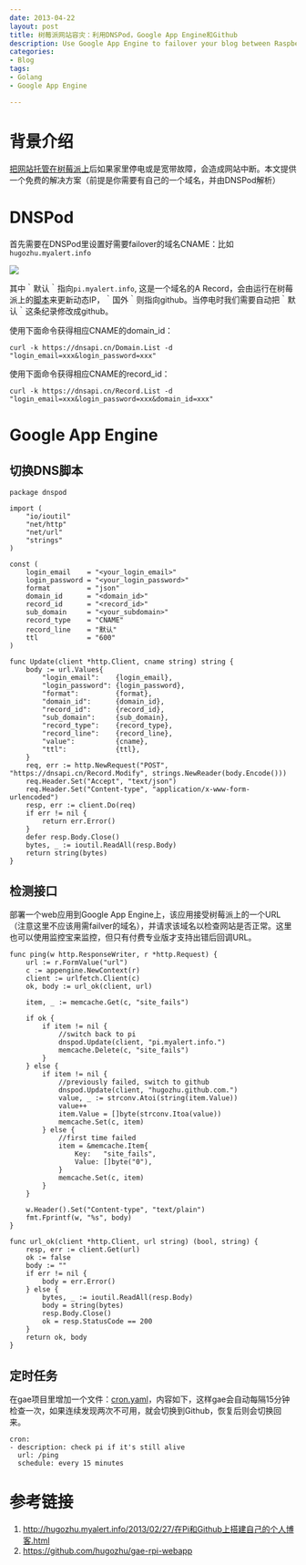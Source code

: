 ```yaml
---
date: 2013-04-22
layout: post
title: 树莓派网站容灾：利用DNSPod，Google App Engine和Github
description: Use Google App Engine to failover your blog between Raspberry Pi and Github
categories:
- Blog
tags:
- Golang
- Google App Engine

---
```



# 背景介绍
[把网站托管在树莓派上](http://hugozhu.myalert.info/2013/02/27/在Pi和Github上搭建自己的个人博客.html)后如果家里停电或是宽带故障，会造成网站中断。本文提供一个免费的解决方案（前提是你需要有自己的一个域名，并由DNSPod解析）

# DNSPod

首先需要在DNSPod里设置好需要failover的域名CNAME：比如`hugozhu.myalert.info`

<img src="https://www.evernote.com/shard/s26/sh/70d9eb43-ff76-4d7f-b6a3-34411eca53cd/a89cccd32eeccae3b6ca3627693f2c9a/deep/0/Screenshot%204/22/13%2011:51%20AM.png"/>

其中｀默认｀指向`pi.myalert.info`, 这是一个域名的A Record，会由运行在树莓派上的[脚本](http://hugozhu.myalert.info/2013/02/26/dynamic-dns-script.html)来更新动态IP，｀国外｀则指向github。当停电时我们需要自动把｀默认｀这条纪录修改成github。

使用下面命令获得相应CNAME的domain_id：

```
curl -k https://dnsapi.cn/Domain.List -d "login_email=xxx&login_password=xxx" 
```

使用下面命令获得相应CNAME的record_id：

```
curl -k https://dnsapi.cn/Record.List -d "login_email=xxx&login_password=xxx&domain_id=xxx"
```

# Google App Engine

## 切换DNS脚本

```
package dnspod

import (
	"io/ioutil"
	"net/http"
	"net/url"
	"strings"
)

const (
	login_email    = "<your_login_email>"
	login_password = "<your_login_password>"
	format         = "json"
	domain_id      = "<domain_id>"
	record_id      = "<record_id>"
	sub_domain     = "<your_subdomain>"
	record_type    = "CNAME"
	record_line    = "默认"
	ttl            = "600"
)

func Update(client *http.Client, cname string) string {
	body := url.Values{
		"login_email":    {login_email},
		"login_password": {login_password},
		"format":         {format},
		"domain_id":      {domain_id},
		"record_id":      {record_id},
		"sub_domain":     {sub_domain},
		"record_type":    {record_type},
		"record_line":    {record_line},
		"value":          {cname},
		"ttl":            {ttl},
	}
	req, err := http.NewRequest("POST", "https://dnsapi.cn/Record.Modify", strings.NewReader(body.Encode()))
	req.Header.Set("Accept", "text/json")
	req.Header.Set("Content-type", "application/x-www-form-urlencoded")
	resp, err := client.Do(req)
	if err != nil {
		return err.Error()
	}
	defer resp.Body.Close()
	bytes, _ := ioutil.ReadAll(resp.Body)
	return string(bytes)
}
```

## 检测接口
部署一个web应用到Google App Engine上，该应用接受树莓派上的一个URL（注意这里不应该用需failver的域名），并请求该域名以检查网站是否正常。这里也可以使用监控宝来监控，但只有付费专业版才支持出错后回调URL。

```
func ping(w http.ResponseWriter, r *http.Request) {
	url := r.FormValue("url")
	c := appengine.NewContext(r)
	client := urlfetch.Client(c)
	ok, body := url_ok(client, url)

	item, _ := memcache.Get(c, "site_fails")

	if ok {
		if item != nil {
			//switch back to pi
			dnspod.Update(client, "pi.myalert.info.")
			memcache.Delete(c, "site_fails")
		}
	} else {
		if item != nil {
			//previously failed, switch to github
			dnspod.Update(client, "hugozhu.github.com.")
			value, _ := strconv.Atoi(string(item.Value))
			value++
			item.Value = []byte(strconv.Itoa(value))
			memcache.Set(c, item)
		} else {
			//first time failed
			item = &memcache.Item{
				Key:   "site_fails",
				Value: []byte("0"),
			}
			memcache.Set(c, item)
		}
	}

	w.Header().Set("Content-type", "text/plain")
	fmt.Fprintf(w, "%s", body)
}

func url_ok(client *http.Client, url string) (bool, string) {
	resp, err := client.Get(url)
	ok := false
	body := ""
	if err != nil {
		body = err.Error()
	} else {
		bytes, _ := ioutil.ReadAll(resp.Body)
		body = string(bytes)
		resp.Body.Close()
		ok = resp.StatusCode == 200
	}
	return ok, body
}
```

## 定时任务

在gae项目里增加一个文件：[cron.yaml](https://github.com/hugozhu/gae-rpi-webapp/blob/master/cron.yaml)，内容如下，这样gae会自动每隔15分钟检查一次，如果连续发现两次不可用，就会切换到Github，恢复后则会切换回来。

```
cron:
- description: check pi if it's still alive
  url: /ping
  schedule: every 15 minutes
```



# 参考链接

1. http://hugozhu.myalert.info/2013/02/27/在Pi和Github上搭建自己的个人博客.html
2. https://github.com/hugozhu/gae-rpi-webapp 